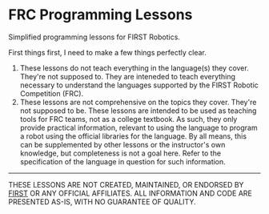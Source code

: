 # FRC Programming Lessons
Simplified programming lessons for FIRST Robotics.

First things first, I need to make a few things perfectly clear. 
1. These lessons do not teach everything in the language(s) they cover. They're 
not supposed to. They are inteneded to teach everything necessary to understand 
the languages supported by the FIRST Robotic Competition (FRC). 
2. These lessons are not comprehensive on the topics they cover. They're not 
supposed to be. These lessons are intended to be used as teaching tools for FRC 
teams, not as a college textbook. As such, they only provide practical information, 
relevant to using the language to program a robot using the official libraries 
for the language. By all means, this can be supplemented by other lessons or the 
instructor's own knowledge, but completeness is not a goal here. Refer to the 
specification of the language in question for such information.

---

THESE LESSONS ARE NOT CREATED, MAINTAINED, OR ENDORSED BY [FIRST](https://www.firstinspires.org/)
OR ANY OFFICIAL AFFILIATES. ALL INFORMATION AND CODE ARE PRESENTED AS-IS, WITH NO GUARANTEE OF QUALITY.

